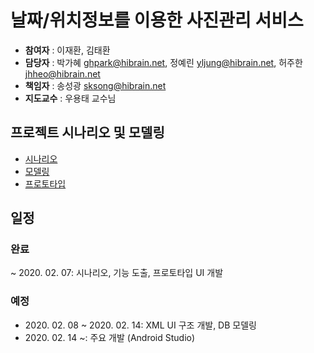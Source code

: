 # 날짜/위치정보를 이용한 사진관리 서비스

* **참여자** : 이재환, 김태환
* **담당자** : 박가혜 <ghpark@hibrain.net>, 정예린 <yljung@hibrain.net>, 허주한 <jhheo@hibrain.net>
* **책임자** : 송성광 <sksong@hibrain.net>
* **지도교수** : 우용태 교수님

## 프로젝트 시나리오 및 모델링

* [시나리오](./scenario.md)
* [모델링](./modeling.md)
* [프로토타입](./prototype.md)

## 일정

### 완료

~ 2020\. 02. 07: 시나리오, 기능 도출, 프로토타입 UI 개발

### 예정

- 2020\. 02. 08 ~ 2020\. 02. 14: XML UI 구조 개발, DB 모델링  
- 2020\. 02. 14 ~: 주요 개발 (Android Studio)
